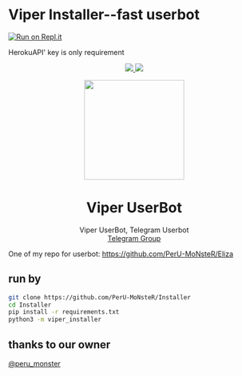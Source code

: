 # Viper Installer--fast userbot
[![Run on Repl.it](https://repl.it/badge/github/PerU-MoNsteR/installer)](https://repl.it/github/PerU-MoNsteR/installer)

HerokuAPI' key is only requirement


 

<p align="center">
  <a href="https://github.com/PerU-MoNsteR/viper/fork">
    <img src="https://img.shields.io/github/forks/PerU-MoNsteR/viper?label=Fork&style=social">
    
  </a>
  <a href="https://github.com/PerU-MoNsteR/viper">
    <img src="https://img.shields.io/github/stars/PerU-MoNsteR?style=social">
  </a>
</p>

<div align="center">
  <img src="https://telegra.ph/file/0efd913d377fbb66d8a72.jpg" width="200" height="200">
  <h1>Viper UserBot</h1>
</div>
<p align="center">
    Viper UserBot, Telegram Userbot
    <br>
        <a href="https://github.com/PerU-MoNsteR/viper/blob/master/README.md"
        <a href="https://github.com/PerU-MoNsteR/viper/wiki/G%C3%BCncelleme"
        <a href="https://t.me/Eliza_userbot_support">Telegram Group</a>
    <br>
</p>

One of my repo for userbot: https://github.com/PerU-MoNsteR/Eliza
## run by
```sh
git clone https://github.com/PerU-MoNsteR/Installer
cd Installer
pip install -r requirements.txt
python3 -m viper_installer
```

## thanks to our owner
[@peru_monster](https://t.me/peru_monster)


